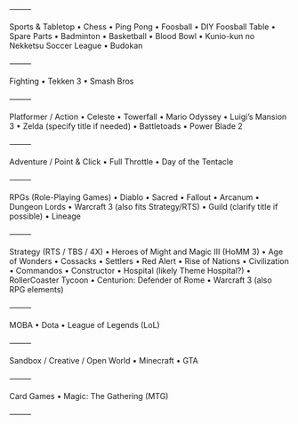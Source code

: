 
⸻

Sports & Tabletop
	•	Chess
	•	Ping Pong
	•	Foosball
	•	DIY Foosball Table
	•	Spare Parts
	•	Badminton
	•	Basketball
	•	Blood Bowl
	•	Kunio-kun no Nekketsu Soccer League
	•	Budokan

⸻

Fighting
	•	Tekken 3
	•	Smash Bros

⸻

Platformer / Action
	•	Celeste
	•	Towerfall
	•	Mario Odyssey
	•	Luigi’s Mansion 3
	•	Zelda (specify title if needed)
	•	Battletoads
	•	Power Blade 2

⸻

Adventure / Point & Click
	•	Full Throttle
	•	Day of the Tentacle

⸻

RPGs (Role-Playing Games)
	•	Diablo
	•	Sacred
	•	Fallout
	•	Arcanum
	•	Dungeon Lords
	•	Warcraft 3 (also fits Strategy/RTS)
	•	Guild (clarify title if possible)
	•	Lineage

⸻

Strategy (RTS / TBS / 4X)
	•	Heroes of Might and Magic III (HoMM 3)
	•	Age of Wonders
	•	Cossacks
	•	Settlers
	•	Red Alert
	•	Rise of Nations
	•	Civilization
	•	Commandos
	•	Constructor
	•	Hospital (likely Theme Hospital?)
	•	RollerCoaster Tycoon
	•	Centurion: Defender of Rome
	•	Warcraft 3 (also RPG elements)

⸻

MOBA
	•	Dota
	•	League of Legends (LoL)

⸻

Sandbox / Creative / Open World
	•	Minecraft
	•	GTA

⸻

Card Games
	•	Magic: The Gathering (MTG)

⸻

